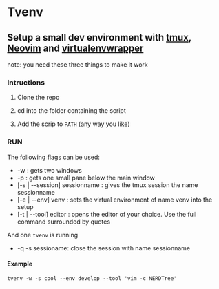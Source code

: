 # Tvenv
## Setup a small dev environment with [tmux](https://github.com/tmux/tmux/wiki), [Neovim](https://neovim.io/) and [virtualenvwrapper](https://virtualenvwrapper.readthedocs.io/)

note: you need these three things to make it work

### Intructions

1. Clone the repo

1. cd into the folder containing the script

1. Add the scrip to `PATH` (any way you like)

### RUN

The following flags can be used:

* -w : gets two windows 
* -p : gets one small pane below the main window
* [-s | --session] sessionname : gives the tmux session the name sessionname
* [-e | --env] venv : sets the virtual environment of name venv into the setup
* [-t | --tool] editor : opens the editor of your choice. Use the full command surrounded by quotes

And one `tvenv` is running
* -q -s sessioname: close the session with name sessionname

#### Example

`tvenv -w -s cool --env develop --tool 'vim -c NERDTree'`
